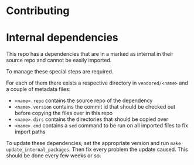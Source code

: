# Contributing

# Internal dependencies

This repo has a dependencies that are in a marked as internal in their source repo and cannot be easily imported.

To manage these special steps are required.

For each of them there exists a respective directory in `vendored/<name>` and a couple of metadata files:

* `<name>.repo` contains the source repo of the dependency
* `<name>.version` contains the commit id that should be checked out before copying the files over in this repo
* `<name>.dirs` contains the directories that should be copied over
* `<name>.cmd` contains a `sed` command to be run on all imported files to fix import paths

To update these dependencies, set the appropriate version and run `make update_internal_packages`. Then fix every problem the update caused. This should be done every few weeks or so.